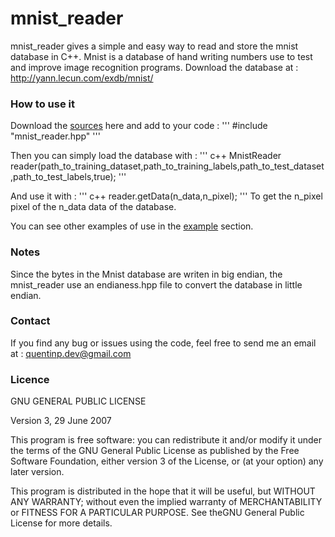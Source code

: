 # mnist_reader

mnist_reader gives a simple and easy way to read and store the mnist database in C++.
Mnist is a database of hand writing numbers use to test and improve image recognition programs.
Download the database at :
http://yann.lecun.com/exdb/mnist/

### How to use it

Download the [sources](sources/) here and add to your code :
'''
#include "mnist_reader.hpp"
'''

Then you can simply load the database with :
''' c++
MnistReader reader(path_to_training_dataset,path_to_training_labels,path_to_test_dataset,path_to_test_labels,true);
'''

And use it with :
''' c++
reader.getData(n_data,n_pixel);
'''
To get the n_pixel pixel of the n_data data of the database.

You can see other examples of use in the [example](examples/) section.

### Notes

Since the bytes in the Mnist database are writen in big endian, the mnist_reader use an endianess.hpp file to convert the database in little endian.

### Contact

If you find any bug or issues using the code, feel free to send me an email at :
quentinp.dev@gmail.com

### Licence

GNU GENERAL PUBLIC LICENSE

Version 3, 29 June 2007

This program is free software: you can redistribute it and/or modify
it under the terms of the GNU General Public License as published by
the Free Software Foundation, either version 3 of the License, or
(at your option) any later version.

This program is distributed in the hope that it will be useful,
but WITHOUT ANY WARRANTY; without even the implied warranty of
MERCHANTABILITY or FITNESS FOR A PARTICULAR PURPOSE.
See theGNU General Public License for more details.
